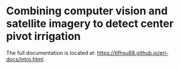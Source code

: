 # Combining computer vision and satellite imagery to detect center pivot irrigation


The full documentation is located at: https://tifhsu88.github.io/eri-docs/intro.html.

